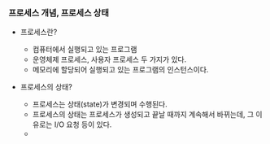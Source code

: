 ### 프로세스 개념, 프로세스 상태

- 프로세스란?

  - 컴퓨터에서 실행되고 있는 프로그램
  - 운영체제 프로세스, 사용자 프로세스 두 가지가 있다.
  - 메모리에 할당되어 실행되고 있는 프로그램의 인스턴스이다.

- 프로세스의 상태?
  - 프로세스는 상태(state)가 변경되며 수행된다.
  - 프로세스의 상태는 프로세스가 생성되고 끝날 때까지 계속해서 바뀌는데, 그 이유로는 I/O 요청 등이 있다.
  -
